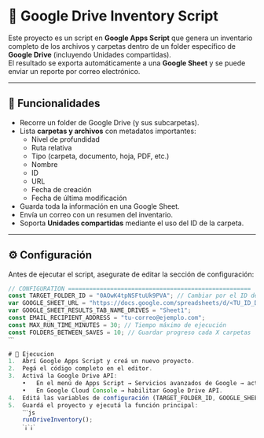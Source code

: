 # 📂 Google Drive Inventory Script  

Este proyecto es un script en **Google Apps Script** que genera un inventario completo de los archivos y carpetas dentro de un folder específico de **Google Drive** (incluyendo Unidades compartidas).  
El resultado se exporta automáticamente a una **Google Sheet** y se puede enviar un reporte por correo electrónico.  

---

## 🚀 Funcionalidades

- Recorre un folder de Google Drive (y sus subcarpetas).  
- Lista **carpetas y archivos** con metadatos importantes:  
  - Nivel de profundidad  
  - Ruta relativa  
  - Tipo (carpeta, documento, hoja, PDF, etc.)  
  - Nombre  
  - ID  
  - URL  
  - Fecha de creación  
  - Fecha de última modificación  
- Guarda toda la información en una Google Sheet.  
- Envía un correo con un resumen del inventario.  
- Soporta **Unidades compartidas** mediante el uso del ID de la carpeta.  

---

## ⚙️ Configuración

Antes de ejecutar el script, asegurate de editar la sección de configuración:  

```js
// CONFIGURATION ====================================================
const TARGET_FOLDER_ID = "0AOwK4tpNSFtuUk9PVA"; // Cambiar por el ID de tu carpeta
var GOOGLE_SHEET_URL = "https://docs.google.com/spreadsheets/d/<TU_ID_DE_SHEET>/edit";
var GOOGLE_SHEET_RESULTS_TAB_NAME_DRIVES = "Sheet1";
const EMAIL_RECIPIENT_ADDRESS = "tu-correo@ejemplo.com";
const MAX_RUN_TIME_MINUTES = 30; // Tiempo máximo de ejecución
const FOLDERS_BETWEEN_SAVES = 10; // Guardar progreso cada X carpetas
ˋˋˋ

# 🚀 Ejecucion
1.	Abrí Google Apps Script y creá un nuevo proyecto.
2.	Pegá el código completo en el editor.
3.	Activá la Google Drive API:
	•	En el menú de Apps Script → Servicios avanzados de Google → activar Drive API.
	•	En Google Cloud Console → habilitar Google Drive API.
4.	Editá las variables de configuración (TARGET_FOLDER_ID, GOOGLE_SHEET_URL, EMAIL_RECIPIENT_ADDRESS).
5.	Guardá el proyecto y ejecutá la función principal:
    ˋˋˋjs
    runDriveInventory();
    ˋ¡ˋ¡ˋ

